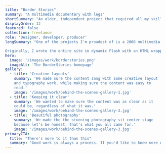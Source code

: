 ```yaml
---
title: "Border Stories"
summary: "A multimedia documentary with legs"
shortSummary: "An older, independent project that required all my skills"
displayOrder: 12
featured: false
collection: freelance
role: 'Designer, developer, producer'
longSummary: "One of the projects I'm proudest of is a 2008 multimedia documentary that I helped to produce. Although it's nearly 14 years old, the subject matter is still extremely relevant.

Originally, I wrote the entire site in dynamic Flash with an HTML wrapper, as was common practice in 2008. A few years ago, the lead videographers on the project edited a longer cut of the work and posted it to YouTube, which then allowed for a smaller, static HTML site."
hero:
  image: '/images/work/borderstories.png'
  imageAlt: 'The BorderStories homepage'
gallery:
  - title: 'Creative layouts'
    summary: 'We made sure the content sang with some creative layout
    and typography work, while making sure the content was easy to
    read.'
    image: '/images/work/behind-the-scenes-gallery-1.jpg'
  - title: 'Keeping it clear'
    summary: 'We wanted to make sure the content was as clear as it
    could be, regardless of what it was.'
    image: '/images/work/behind-the-scenes-gallery-3.jpg'
  - title: 'Beautiful photography'
    summary: 'We made the the stunning photography sit center stage
    because let’s be honest: that’s what you all came for.'
    image: '/images/work/behind-the-scenes-gallery-3.jpg'
primaryCTA:
  title: "There's more to it than this"
  summary: "Good work is always a process. If you'd like to know more details about mine, please get in touch!"
---
```

